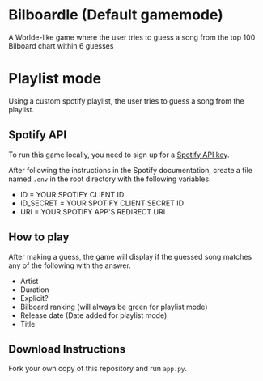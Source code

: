 # Bilboardle (Default gamemode)

A Worlde-like game where the user tries to guess a song from the top 100 Bilboard chart within 6 guesses 

# Playlist mode

Using a custom spotify playlist, the user tries to guess a song from the playlist.  

## Spotify API
To run this game locally, you need to sign up for a [Spotify API key](https://developer.spotify.com/documentation/web-api/tutorials/getting-started).

After following the instructions in the Spotify documentation, create a file named `.env` in the root directory with the following variables.
- ID = YOUR SPOTIFY CLIENT ID
- ID_SECRET = YOUR SPOTIFY CLIENT SECRET ID
- URI = YOUR SPOTIFY APP'S REDIRECT URI

## How to play
After making a guess, the game will display if the guessed song matches any of the following with the answer.
- Artist
- Duration
- Explicit?
- Bilboard ranking (will always be green for playlist mode)
- Release date (Date added for playlist mode)
- Title

## Download Instructions
Fork your own copy of this repository and run `app.py`.
